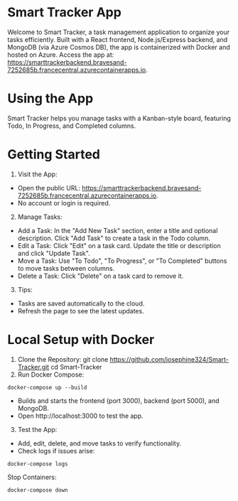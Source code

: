 # Smart Tracker App
Welcome to Smart Tracker, a task management application to organize your tasks efficiently. Built with a React frontend, Node.js/Express backend, and MongoDB (via Azure Cosmos DB), the app is containerized with Docker and hosted on Azure.
Access the app at: https://smarttrackerbackend.bravesand-7252685b.francecentral.azurecontainerapps.io.
# Using the App
Smart Tracker helps you manage tasks with a Kanban-style board, featuring Todo, In Progress, and Completed columns.
# Getting Started
1. Visit the App:
- Open the public URL: https://smarttrackerbackend.bravesand-7252685b.francecentral.azurecontainerapps.io.
- No account or login is required.
2. Manage Tasks:
- Add a Task:
In the "Add New Task" section, enter a title and optional description.
Click "Add Task" to create a task in the Todo column.
- Edit a Task:
Click "Edit" on a task card.
Update the title or description and click "Update Task".
-  Move a Task:
Use "To Todo", "To Progress", or "To Completed" buttons to move tasks between columns.
-  Delete a Task:
Click "Delete" on a task card to remove it.
3. Tips:
- Tasks are saved automatically to the cloud.
- Refresh the page to see the latest updates.

# Local Setup with Docker
1. Clone the Repository:
git clone https://github.com/josephine324/Smart-Tracker.git
cd Smart-Tracker
2. Run Docker Compose:
```
docker-compose up --build
```
- Builds and starts the frontend (port 3000), backend (port 5000), and MongoDB.
- Open http://localhost:3000 to test the app.

3. Test the App:

- Add, edit, delete, and move tasks to verify functionality.
- Check logs if issues arise:
```
docker-compose logs
```
Stop Containers:
```
docker-compose down
```

